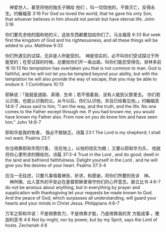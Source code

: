 　神爱世人，甚至将他的独生子赐给 他们 ，叫一切信他的，不致灭亡，反得永生。约翰福音 3:16
For God so loved the world, that he gave his only Son, that whoever believes in him should not perish but have eternal life. John 3:16

你们要先求他的国和他的义，这些东西都要加给你们了。马太福音 6:33
But seek first the kingdom of God and his righteousness, and all these things will be added to you. Matthew 6:33

你们所遇见的试探，无非是人所能受的。　神是信实的，必不叫你们受试探过于所能受的；在受试探的时候，总要给你们开一条出路，叫你们能忍受得住。哥林多前书 10:13
No temptation has overtaken you that is not common to man. God is faithful, and he will not let you be tempted beyond your ability, but with the temptation he will also provide the way of escape, that you may be able to endure it. 1 Corinthians 10:13

耶稣说：「我就是道路、真理、生命；若不借着我，没有人能到父那里去。 你们若认识我，也就认识我的父。从今以后，你们认识他，并且已经看见他。」约翰福音 14:6‭-‬7
Jesus said to him, "I am the way, and the truth, and the life. No one comes to the Father except through me.  If you had known me, you would have known my Father also. From now on you do know him and have seen him." John 14:6‭-‬7

耶和华是我的牧者， 我必不致缺乏。诗篇 23:1 The Lord is my shepherd; I shall not want.
 Psalms 23:1

你当倚靠耶和华而行善， 住在地上，以他的信实为粮；  又要以耶和华为乐， 他就将你心里所求的赐给你。诗篇 37:3‭-‬4
Trust in the Lord , and do good; dwell in the land and befriend faithfulness. Delight yourself in the Lord , and he will give you the desires of your heart. Psalms 37:3‭-‬4 

应当一无挂虑，只要凡事借着祷告、祈求，和感谢，将你们所要的告诉　神。 　神所赐、出人意外的平安必在基督耶稣里保守你们的心怀意念。腓立比书 4:6‭-‬7
do not be anxious about anything, but in everything by prayer and supplication with thanksgiving let your requests be made known to God. And the peace of God, which surpasses all understanding, will guard your hearts and your minds in Christ Jesus. Philippians 4:6‭-‬7

万军之耶和华说：不是倚靠势力，不是倚靠才能，乃是倚靠我的灵 方能成事 。撒迦利亚书 4:6 
Not by might, nor by power, but by my Spirit, says the Lord of hosts. Zechariah 4:6

